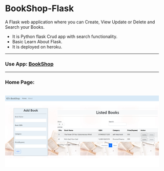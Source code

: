 # BookShop-Flask
A Flask web application where you can Create, View Update or Delete and Search your Books.
<html>
<body>
<ul>
<li>It is Python flask Crud app with search functionality.</li>
<li>Basic Learn About Flask.</li>
<li>It is deployed on heroku.</li>
</ul><hr>
<h3>Use App: <a href="https://bookshop-flask-kd.herokuapp.com/">BookShop</a></h3>
<hr>
  <h3>Home Page:</h3><br>
<img src="https://github.com/dk1307/BookShop-Flask/blob/877317e61bca2919bea5bd931ff2079554b11df4/Screenshot/Home%20Page.png"/>
</body
</html>
